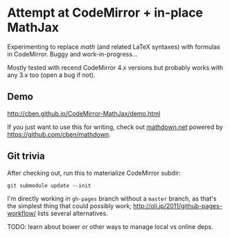 # Attempt at CodeMirror + in-place MathJax

Experimenting to replace $math$ (and related LaTeX syntaxes) with formulas in CodeMirror.
Buggy and work-in-progress...

Mostly tested with recend CodeMirror 4.x versions but probably works with any 3.x too (open a bug if not). 

## Demo

http://cben.github.io/CodeMirror-MathJax/demo.html

If you just want to use this for writing, check out [mathdown.net](http://mathdown.net) powered by https://github.com/cben/mathdown.

## Git trivia

After checking out, run this to materialize CodeMirror subdir:

    git submodule update --init

I'm directly working in `gh-pages` branch without a `master` branch,
as that's the simplest thing that could possibly work;
http://oli.jp/2011/github-pages-workflow/ lists several alternatives.

TODO: learn about bower or other ways to manage local vs online deps.
